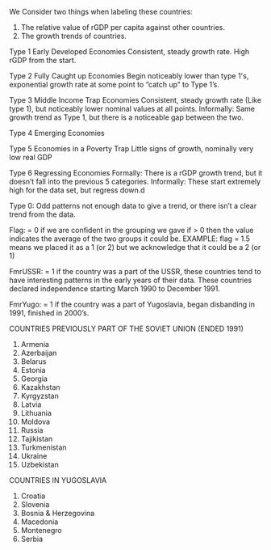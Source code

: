 We Consider two things when labeling these countries:
1. The relative value of rGDP per capita against other countries.
2. The growth trends of countries. 

Type 1 Early Developed Economies
Consistent, steady growth rate. High rGDP from the start.

Type 2 Fully Caught up Economies
Begin noticeably lower than type 1's, exponential growth rate at some point to “catch up” to Type 1’s.

Type 3 Middle Income Trap Economies
Consistent, steady growth rate (Like type 1), but noticeably lower nominal values at all points.
Informally: Same growth trend as Type 1, but there is a noticeable gap between the two. 

Type 4 Emerging Economies 

Type 5 Economies in a Poverty Trap
Little signs of growth, nominally very low real GDP

Type 6 Regressing Economies
Formally: There is a rGDP growth trend, but it doesn’t fall into the previous 5 categories. 
Informally: These start extremely high for the data set, but regress down.d

Type 0: Odd patterns
not enough data to give a trend, or there isn’t a clear trend from the data. 

Flag: = 0 if we are confident in the grouping we gave
if > 0 then the value indicates the average of the two groups it could be.
EXAMPLE: flag = 1.5 means we placed it as a 1 (or 2) but we acknowledge that it could be a 2 (or 1)

FmrUSSR: = 1 if the country was a part of the USSR, these countries tend to have interesting patterns in the early years of their data. These countries declared independence starting March 1990 to December 1991.

FmrYugo: = 1 if the country was a part of Yugoslavia, began disbanding in 1991, finished in 2000’s.




COUNTRIES PREVIOUSLY PART OF THE SOVIET UNION (ENDED 1991)
1. Armenia 
2. Azerbaijan
3. Belarus
4. Estonia
5. Georgia
6. Kazakhstan
7. Kyrgyzstan
8. Latvia
9. Lithuania
10. Moldova
11. Russia
12. Tajikistan
13. Turkmenistan
14. Ukraine
15. Uzbekistan

COUNTRIES IN YUGOSLAVIA
1. Croatia
2. Slovenia
3. Bosnia & Herzegovina
4. Macedonia
5. Montenegro
6. Serbia



